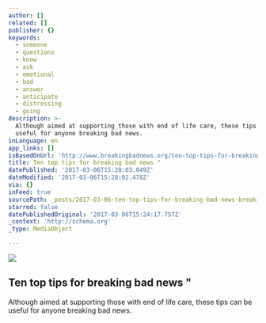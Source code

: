 ```yaml
---
author: []
related: []
publisher: {}
keywords:
  - someone
  - questions
  - know
  - ask
  - emotional
  - bad
  - answer
  - anticipate
  - distressing
  - going
description: >-
  Although aimed at supporting those with end of life care, these tips can be
  useful for anyone breaking bad news.
inLanguage: en
app_links: []
isBasedOnUrl: 'http://www.breakingbadnews.org/ten-top-tips-for-breaking-bad-news/'
title: Ten top tips for breaking bad news "
datePublished: '2017-03-06T15:28:03.049Z'
dateModified: '2017-03-06T15:28:02.478Z'
via: {}
inFeed: true
sourcePath: _posts/2017-03-06-ten-top-tips-for-breaking-bad-news-breaking-bad-news.md
starred: false
datePublishedOriginal: '2017-03-06T15:24:17.757Z'
_context: 'http://schema.org'
_type: MediaObject

---
```

<article style=""><img src="https://imgflo.herokuapp.com/graph/2b2431f8e7ba7b0/05a7a79e61eca22c9a0d747186d221a9/noop.jpg?input=http%3A%2F%2Fwww.breakingbadnews.org%2Fwp-content%2Fuploads%2F2012%2F09%2F10-tips2-image.jpg" /><h1>Ten top tips for breaking bad news "</h1><p>Although aimed at supporting those with end of life care, these tips can be useful for anyone breaking bad news.</p></article>